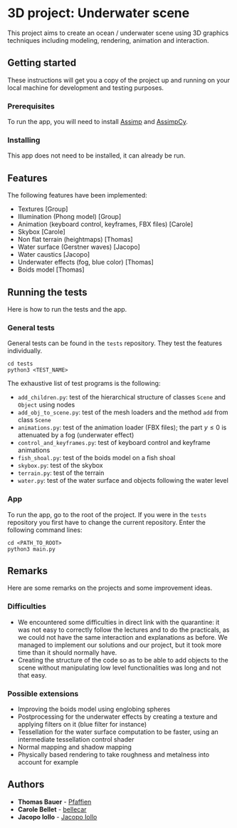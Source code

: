 # 3D project: Underwater scene

This project aims to create an ocean / underwater scene using 3D graphics techniques including modeling, rendering, animation and interaction.

## Getting started

These instructions will get you a copy of the project up and running on your local machine for development and testing purposes.

### Prerequisites

To run the app, you will need to install [Assimp](https://www.assimp.org/) and [AssimpCy](https://pypi.org/project/AssimpCy/).

### Installing

This app does not need to be installed, it can already be run.

## Features

The following features have been implemented:

* Textures [Group]
* Illumination (Phong model) [Group]
* Animation (keyboard control, keyframes, FBX files) [Carole]
* Skybox [Carole]
* Non flat terrain (heightmaps) [Thomas]
* Water surface (Gerstner waves) [Jacopo]
* Water caustics [Jacopo]
* Underwater effects (fog, blue color) [Thomas]
* Boids model [Thomas]

## Running the tests

Here is how to run the tests and the app.

### General tests

General tests can be found in the `tests` repository. They test the features individually.

```
cd tests
python3 <TEST_NAME>
```

The exhaustive list of test programs is the following:

 * `add_children.py`: test of the hierarchical structure of classes `Scene` and `Object` using nodes
 * `add_obj_to_scene.py`: test of the mesh loaders and the method `add` from class `Scene`
 * `animations.py`: test of the animation loader (FBX files); the part $y \leq 0$ is attenuated by a fog (underwater effect)
 * `control_and_keyframes.py`: test of keyboard control and keyframe animations
 * `fish_shoal.py`: test of the boids model on a fish shoal
 * `skybox.py`: test of the skybox
 * `terrain.py`: test of the terrain
 * `water.py`: test of the water surface and objects following the water level

### App

To run the app, go to the root of the project. If you were in the `tests` repository you first have to change the current repository. Enter the following command lines:

```
cd <PATH_TO_ROOT>
python3 main.py
```

## Remarks

Here are some remarks on the projects and some improvement ideas.

### Difficulties

* We encountered some difficulties in direct link with the quarantine: it was not easy to correctly follow the lectures and to do the practicals, as we could not have the same interaction and explanations as before. We managed to implement our solutions and our project, but it took more time than it should normally have.
* Creating the structure of the code so as to be able to add objects to the scene without manipulating low level functionalities was long and not that easy.

### Possible extensions

* Improving the boids model using englobing spheres
* Postprocessing for the underwater effects by creating a texture and applying filters on it (blue filter for instance)
* Tessellation for the water surface computation to be faster, using an intermediate tessellation control shader
* Normal mapping and shadow mapping
* Physically based rendering to take roughness and metalness into account for example

## Authors

* **Thomas Bauer** - [Pfaffien](https://github.com/Pfaffien)
* **Carole Bellet** - [bellecar](https://github.com/bellecar)
* **Jacopo Iollo** - [Jacopo Iollo](https://github.com/iolloj)